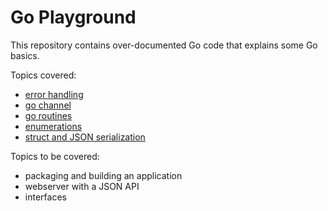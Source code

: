 # Go Playground

This repository contains over-documented Go code
that explains some Go basics.

Topics covered:

 - [error handling](errors/main.go)
 - [go channel](channels/main.go)
 - [go routines](routines/producer-consumer.go)
 - [enumerations](enumerations/main.go)
 - [struct and JSON serialization](struct/main.go)

Topics to be covered:

 - packaging and building an application
 - webserver with a JSON API
 - interfaces
